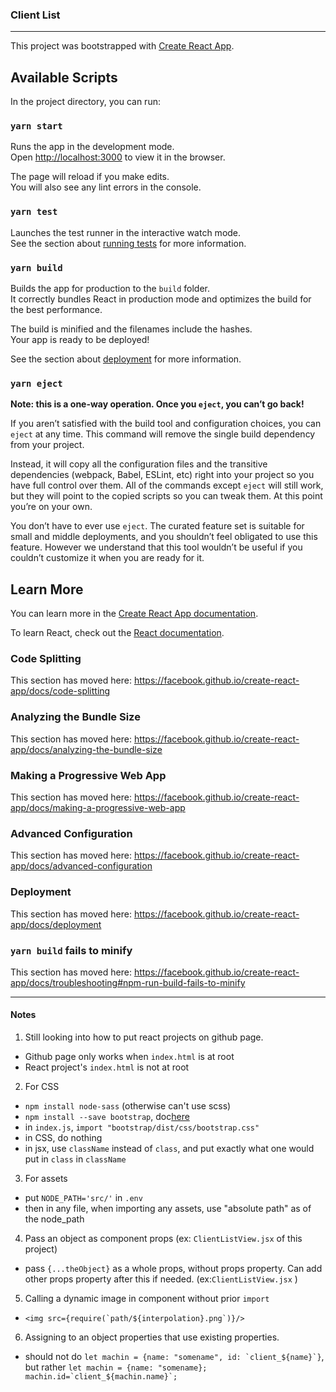 ### Client List

---

This project was bootstrapped with [Create React App](https://github.com/facebook/create-react-app).

## Available Scripts

In the project directory, you can run:

### `yarn start`

Runs the app in the development mode.<br />
Open [http://localhost:3000](http://localhost:3000) to view it in the browser.

The page will reload if you make edits.<br />
You will also see any lint errors in the console.

### `yarn test`

Launches the test runner in the interactive watch mode.<br />
See the section about [running tests](https://facebook.github.io/create-react-app/docs/running-tests) for more information.

### `yarn build`

Builds the app for production to the `build` folder.<br />
It correctly bundles React in production mode and optimizes the build for the best performance.

The build is minified and the filenames include the hashes.<br />
Your app is ready to be deployed!

See the section about [deployment](https://facebook.github.io/create-react-app/docs/deployment) for more information.

### `yarn eject`

**Note: this is a one-way operation. Once you `eject`, you can’t go back!**

If you aren’t satisfied with the build tool and configuration choices, you can `eject` at any time. This command will remove the single build dependency from your project.

Instead, it will copy all the configuration files and the transitive dependencies (webpack, Babel, ESLint, etc) right into your project so you have full control over them. All of the commands except `eject` will still work, but they will point to the copied scripts so you can tweak them. At this point you’re on your own.

You don’t have to ever use `eject`. The curated feature set is suitable for small and middle deployments, and you shouldn’t feel obligated to use this feature. However we understand that this tool wouldn’t be useful if you couldn’t customize it when you are ready for it.

## Learn More

You can learn more in the [Create React App documentation](https://facebook.github.io/create-react-app/docs/getting-started).

To learn React, check out the [React documentation](https://reactjs.org/).

### Code Splitting

This section has moved here: https://facebook.github.io/create-react-app/docs/code-splitting

### Analyzing the Bundle Size

This section has moved here: https://facebook.github.io/create-react-app/docs/analyzing-the-bundle-size

### Making a Progressive Web App

This section has moved here: https://facebook.github.io/create-react-app/docs/making-a-progressive-web-app

### Advanced Configuration

This section has moved here: https://facebook.github.io/create-react-app/docs/advanced-configuration

### Deployment

This section has moved here: https://facebook.github.io/create-react-app/docs/deployment

### `yarn build` fails to minify

This section has moved here: https://facebook.github.io/create-react-app/docs/troubleshooting#npm-run-build-fails-to-minify

---

#### Notes

1. Still looking into how to put react projects on github page.

- Github page only works when `index.html` is at root
- React project's `index.html` is not at root

2. For CSS

- `npm install node-sass` (otherwise can't use scss)
- `npm install --save bootstrap`, doc[here](https://create-react-app.dev/docs/adding-bootstrap/)
- in `index.js`, `import "bootstrap/dist/css/bootstrap.css"`
- in CSS, do nothing
- in jsx, use `className` instead of `class`, and put exactly what one would put in `class` in `className`

3. For assets

- put `NODE_PATH='src/'` in `.env`
- then in any file, when importing any assets, use "absolute path" as of the node_path

4. Pass an object as component props (ex: `ClientListView.jsx` of this project)

- pass `{...theObject}` as a whole props, without props property. Can add other props property after this if needed. (ex:`ClientListView.jsx` )

5. Calling a dynamic image in component without prior `import`

- `` <img src={require(`path/${interpolation}.png`)}/> ``

6. Assigning to an object properties that use existing properties.

- should not do `` let machin = {name: "somename", id: `client_${name}`} ``, but rather `` let machin = {name: "somename}; machin.id=`client_${machin.name}`; ``
